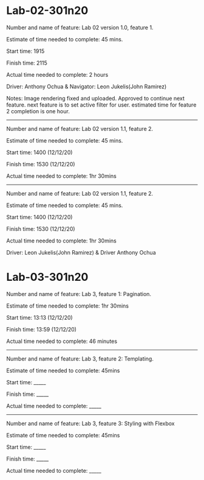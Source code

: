 # Lab-02-301n20

Number and name of feature: Lab 02 version 1.0, feature 1.

Estimate of time needed to complete: 45 mins.

Start time: 1915

Finish time: 2115

Actual time needed to complete: 2 hours

Driver: Anthony Ochua & Navigator: Leon Jukelis(John Ramirez)

Notes: Image rendering fixed and uploaded. Approved to continue next feature. next feature is to set active filter for user. estimated time for feature 2 completion is one hour. 

_______________________________________________________________________

Number and name of feature: Lab 02 version 1.1, feature 2.

Estimate of time needed to complete: 45 mins.

Start time: 1400 (12/12/20)

Finish time: 1530 (12/12/20)

Actual time needed to complete: 1hr 30mins 

_______________________________________________________________________

Number and name of feature: Lab 02 version 1.1, feature 2.

Estimate of time needed to complete: 45 mins.

Start time: 1400 (12/12/20)

Finish time: 1530 (12/12/20)

Actual time needed to complete: 1hr 30mins 

Driver: Leon Jukelis(John Ramirez) & Driver Anthony Ochua

# Lab-03-301n20

Number and name of feature: Lab 3, feature 1: Pagination.

Estimate of time needed to complete: 1hr 30mins

Start time: 13:13 (12/12/20)

Finish time: 13:59 (12/12/20)

Actual time needed to complete: 46 minutes

_______________________________________________________________________

Number and name of feature: Lab 3, feature 2: Templating.

Estimate of time needed to complete: 45mins

Start time: _____

Finish time: _____

Actual time needed to complete: _____

_______________________________________________________________________

Number and name of feature: Lab 3, feature 3: Styling with Flexbox

Estimate of time needed to complete: 45mins

Start time: _____

Finish time: _____

Actual time needed to complete: _____


